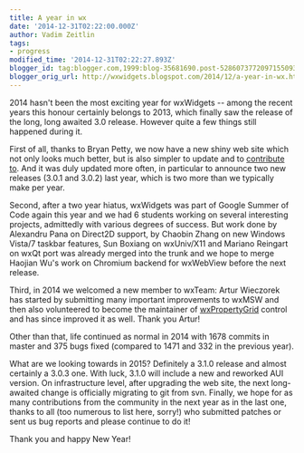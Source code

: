 ```yaml
---
title: A year in wx
date: '2014-12-31T02:22:00.000Z'
author: Vadim Zeitlin
tags:
- progress
modified_time: '2014-12-31T02:22:27.893Z'
blogger_id: tag:blogger.com,1999:blog-35681690.post-5286073772097155093
blogger_orig_url: http://wxwidgets.blogspot.com/2014/12/a-year-in-wx.html
---
```


2014 hasn't been the most exciting year for wxWidgets -- among the recent years
this honour certainly belongs to 2013, which finally saw the release of the
long, long awaited 3.0 release. However quite a few things still happened during
it.

First of all, thanks to Bryan Petty, we now have a new shiny web site which not
only looks much better, but is also simpler to update and to [contribute to].
And it was duly updated more often, in particular to announce two new releases
(3.0.1 and 3.0.2) last year, which is two more than we typically make per year.

Second, after a two year hiatus, wxWidgets was part of Google Summer of Code
again this year and we had 6 students working on several interesting projects,
admittedly with various degrees of success. But work done by Alexandru Pana on
Direct2D support, by Chaobin Zhang on new Windows Vista/7 taskbar features, Sun
Boxiang on wxUniv/X11 and Mariano Reingart on wxQt port was already merged into
the trunk and we hope to merge Haojian Wu's work on Chromium backend for
wxWebView before the next release.

Third, in 2014 we welcomed a new member to wxTeam: Artur Wieczorek has started
by submitting many important improvements to wxMSW and then also volunteered to
become the maintainer of [wxPropertyGrid] control and has since improved it as
well. Thank you Artur!

Other than that, life continued as normal in 2014 with 1678 commits in master
and 375 bugs fixed (compared to 1471 and 332 in the previous year).

What are we looking towards in 2015? Definitely a 3.1.0 release and almost
certainly a 3.0.3 one. With luck, 3.1.0 will include a new and reworked AUI
version. On infrastructure level, after upgrading the web site, the next
long-awaited change is officially migrating to git from svn. Finally, we hope
for as many contributions from the community in the next year as in the last
one, thanks to all (too numerous to list here, sorry!) who submitted patches or
sent us bug reports and please continue to do it!

Thank you and happy New Year!

[contribute to]: https://github.com/wxWidgets/website/pulls
[wxPropertyGrid]: http://docs.wxwidgets.org/trunk/overview_propgrid.html
